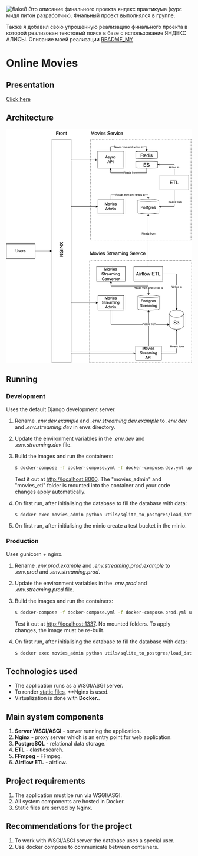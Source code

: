 ![flake8](https://github.com/fuodorov/graduate_work/actions/workflows/flake8.yml/badge.svg)
Это описание финального проекта яндекс практикума (курс мидл питон разработчик). Фнальный проект выполнялся в группе. 

Также я добавил свою упрощенную реализацию финального проекта в которой реализован текстовый поиск в базе с использование ЯНДЕКС АЛИСЫ. 
Описание моей реализации 
[README_MY](README_MY)

# Online Movies

## Presentation

[Click here](docs/presentation)


## Architecture

![architecture](docs/architecture/architecture.png)

## Running

### Development

Uses the default Django development server.

1. Rename *.env.dev.example* and *.env.streaming.dev.example* to *.env.dev* and *.env.streaming.dev* in envs directory. 
2. Update the environment variables in the *.env.dev* and *.env.streaming.dev* file.
3. Build the images and run the containers:

    ```sh
    $ docker-compose -f docker-compose.yml -f docker-compose.dev.yml up --build
    ```

    Test it out at [http://localhost:8000](http://localhost:8000). The "movies_admin" and "movies_etl" folder is mounted into the container and your code changes apply automatically.
4. On first run, after initialising the database to fill the database with data:

   ```sh
   $ docker exec movies_admin python utils/sqlite_to_postgres/load_data.py
   ```
5. On first run, after initialising the minio create a test bucket in the minio.

### Production

Uses gunicorn + nginx.

1. Rename *.env.prod.example* and *.env.streaming.prod.example* to *.env.prod* and *.env.streaming.prod*. 
2. Update the environment variables in the *.env.prod* and *.env.streaming.prod* file.
3. Build the images and run the containers:

    ```sh
    $ docker-compose -f docker-compose.yml -f docker-compose.prod.yml up --build
    ```

    Test it out at [http://localhost:1337](http://localhost:1337). No mounted folders. To apply changes, the image must be re-built.

4. On first run, after initialising the database to fill the database with data:

   ```sh
   $ docker exec movies_admin python utils/sqlite_to_postgres/load_data.py
   ```

## Technologies used

- The application runs as a WSGI/ASGI server.
- To render [static files](https://nginx.org/ru/docs/beginners_guide.html#static), **Nginx is used.
- Virtualization is done with **Docker.**.

## Main system components

1. **Server WSGI/ASGI** - server running the application.
2. **Nginx** - proxy server which is an entry point for web application.
3. **PostgreSQL** - relational data storage. 
4. **ETL** - elasticsearch.
5. **FFmpeg** - FFmpeg.
6. **Airflow ETL** - airflow.

## Project requirements

1. The application must be run via WSGI/ASGI.
2. All system components are hosted in Docker.
3. Static files are served by Nginx.

## Recommendations for the project

1. To work with WSGI/ASGI server the database uses a special user.
2. Use docker compose to communicate between containers.
